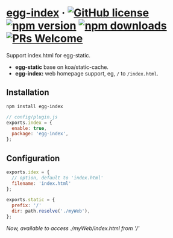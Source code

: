 # [egg-index](#) &middot; [![GitHub license](https://img.shields.io/badge/license-MIT-blue.svg)](https://github.com/chiaweilee/egg-index/blob/master/LICENSE) [![npm version](https://img.shields.io/npm/v/egg-index.svg?style=flat)](https://www.npmjs.com/package/egg-index) [![npm downloads](https://img.shields.io/npm/dm/egg-index.svg)](https://npmcharts.com/compare/egg-index?minimal=true) [![PRs Welcome](https://img.shields.io/badge/PRs-welcome-brightgreen.svg)](#)

Support index.html for egg-static.

* **egg-static** base on koa/static-cache.
* **egg-index:** web homepage support, eg, `/` to `/index.html`.

## Installation

```
npm install egg-index
```

```js
// config/plugin.js
exports.index = {
  enable: true,
  package: 'egg-index',
};
```

## Configuration

```js
exports.idex = {
  // option, default to 'index.html'
  filename: 'index.html'
};

exports.static = {
  prefix: '/'
  dir: path.resolve('./myWeb'),
};
```

*Now, available to access ./myWeb/index.html from '/'*
